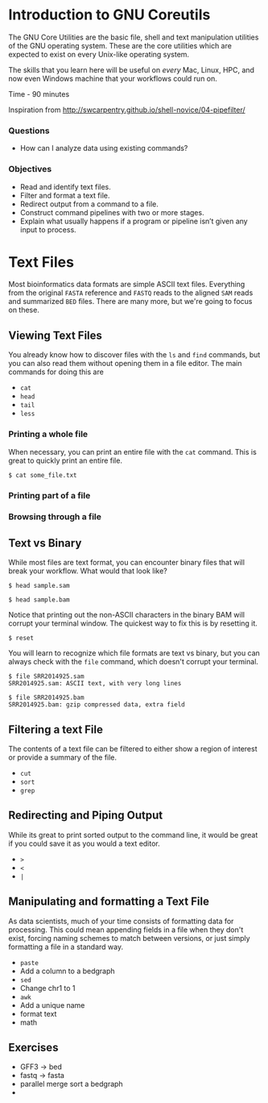 # Introduction to GNU Coreutils

The GNU Core Utilities are the basic file, shell and text manipulation utilities of the GNU operating system.
These are the core utilities which are expected to exist on every Unix-like operating system.

The skills that you learn here will be useful on _every_ Mac, Linux, HPC, and now even Windows machine that your workflows could run on.

Time - 90 minutes

Inspiration from http://swcarpentry.github.io/shell-novice/04-pipefilter/

### Questions
* How can I analyze data using existing commands?

### Objectives
* Read and identify text files.
* Filter and format a text file.
* Redirect output from a command to a file.
* Construct command pipelines with two or more stages.
* Explain what usually happens if a program or pipeline isn’t given any input to process.

# Text Files

Most bioinformatics data formats are simple ASCII text files. Everything from the original `FASTA` reference and `FASTQ` reads to the aligned `SAM` reads and summarized `BED` files. There are many more, but we're going to focus on these.

## Viewing Text Files
You already know how to discover files with the `ls` and `find` commands, but you can also read them without opening them in a file editor. The main commands for doing this are

- `cat`
- `head`
- `tail`
- `less`

### Printing a whole file
When necessary, you can print an entire file with the `cat` command. This is great to quickly print an entire file.
```
$ cat some_file.txt
```
### Printing part of a file

### Browsing through a file

## Text vs Binary

While most files are text format, you can encounter binary files that will break your workflow. What would that look like?

```
$ head sample.sam
```

```
$ head sample.bam
```

Notice that printing out the non-ASCII characters in the binary BAM will corrupt your terminal window. The quickest way to fix this is by resetting it.

```
$ reset
```

You will learn to recognize which file formats are text vs binary, but you can always check with the `file` command, which doesn't corrupt your terminal.

```
$ file SRR2014925.sam
SRR2014925.sam: ASCII text, with very long lines

$ file SRR2014925.bam
SRR2014925.bam: gzip compressed data, extra field
```

## Filtering a text File
The contents of a text file can be filtered to either show a region of interest or provide a summary of the file.

- `cut`
- `sort`
- `grep`

## Redirecting and Piping Output
While its great to print sorted output to the command line, it would be great if you could save it as you would a text editor.

- `>`
- `<`
- `|`

## Manipulating and formatting a Text File
As data scientists, much of your time consists of formatting data for processing. This could mean appending fields in a file when they don't exist, forcing naming schemes to match between versions, or just simply formatting a file in a standard way.

- `paste`
 - Add a column to a bedgraph
- `sed`
 - Change chr1 to 1
- `awk`
 - Add a unique name
 - format text
 - math

## Exercises
- GFF3 -> bed
- fastq -> fasta
- parallel merge sort a bedgraph
-
